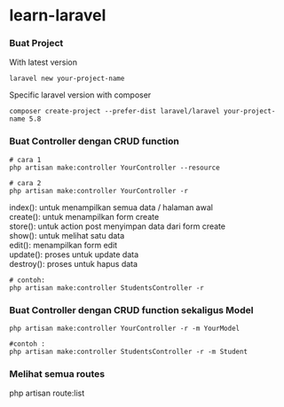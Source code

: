 # learn-laravel

### Buat Project
With latest version
```
laravel new your-project-name
```
Specific laravel version with composer
```
composer create-project --prefer-dist laravel/laravel your-project-name 5.8
```


### Buat Controller dengan CRUD function
```
# cara 1
php artisan make:controller YourController --resource

# cara 2
php artisan make:controller YourController -r
```
index(): untuk menampilkan semua data / halaman awal    
create(): untuk menampilkan form create   
store(): untuk action post menyimpan data dari form create  
show(): untuk melihat satu data  
edit(): menampilkan form edit  
update(): proses untuk update data  
destroy(): proses untuk hapus data  
```
# contoh:
php artisan make:controller StudentsController -r
```

### Buat Controller dengan CRUD function sekaligus Model
```
php artisan make:controller YourController -r -m YourModel

#contoh :
php artisan make:controller StudentsController -r -m Student
```

### Melihat semua routes
php artisan route:list

